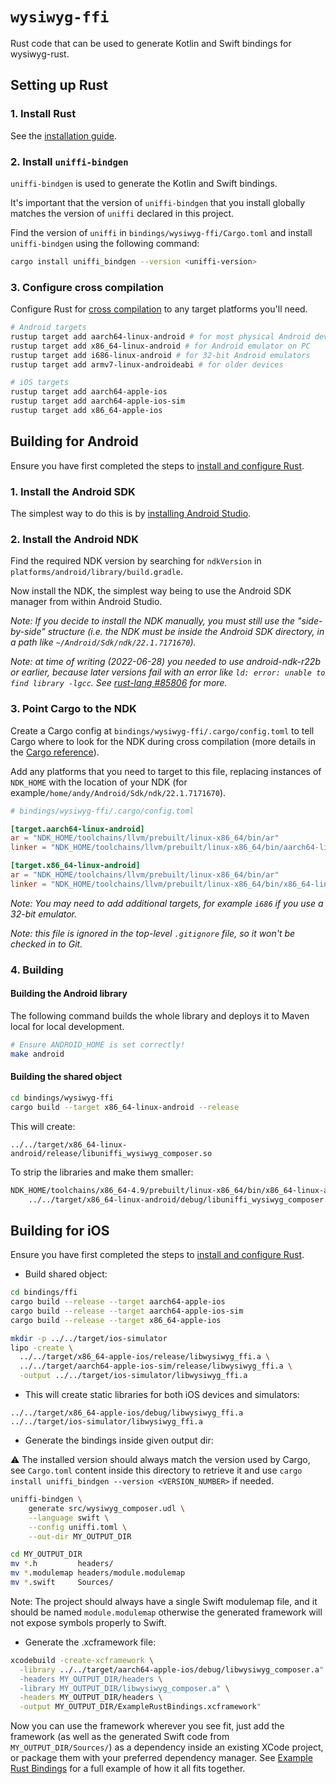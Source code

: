 # `wysiwyg-ffi`

Rust code that can be used to generate Kotlin and Swift bindings for wysiwyg-rust.

## Setting up Rust

### 1. Install Rust
See the [installation guide](https://www.rust-lang.org/tools/install).

### 2. Install `uniffi-bindgen`
`uniffi-bindgen` is used to generate the Kotlin and Swift bindings.

It's important that the version of `uniffi-bindgen` that you install globally matches the version of `uniffi` declared in this project.

Find the version of `uniffi` in `bindings/wysiwyg-ffi/Cargo.toml` and install `uniffi-bindgen` using the following command:

```bash
cargo install uniffi_bindgen --version <uniffi-version>
```

### 3. Configure cross compilation
Configure Rust for [cross compilation](https://rust-lang.github.io/rustup/cross-compilation.html) to any target platforms you'll need.

```bash
# Android targets
rustup target add aarch64-linux-android # for most physical Android devices
rustup target add x86_64-linux-android # for Android emulator on PC
rustup target add i686-linux-android # for 32-bit Android emulators
rustup target add armv7-linux-androideabi # for older devices

# iOS targets
rustup target add aarch64-apple-ios
rustup target add aarch64-apple-ios-sim
rustup target add x86_64-apple-ios
```


## Building for Android

Ensure you have first completed the steps to [install and configure Rust](#setting-up-rust).

### 1. Install the Android SDK
The simplest way to do this is by [installing Android Studio](https://android-doc.github.io/sdk/installing/index.html?pkg=studio).

### 2. Install the Android NDK
Find the required NDK version by searching for `ndkVersion` in `platforms/android/library/build.gradle`.

Now install the NDK, the simplest way being to use the Android SDK manager from within Android Studio.

_Note: If you decide to install the NDK manually, you must still use the "side-by-side" structure (i.e. the NDK must be inside the Android SDK directory, in a path like `~/Android/Sdk/ndk/22.1.7171670`)._

_Note: at time of writing (2022-06-28) you needed to use android-ndk-r22b or
earlier, because later versions fail with an error like `ld: error: unable to find library -lgcc`.  See [rust-lang #85806](https://github.com/rust-lang/rust/pull/85806) for more._

### 3. Point Cargo to the NDK
Create a Cargo config at `bindings/wysiwyg-ffi/.cargo/config.toml` to tell Cargo where to look for the NDK during cross compilation (more details in the [Cargo reference](https://doc.rust-lang.org/cargo/reference/config.html)).

Add any platforms that you need to target to this file, replacing instances of `NDK_HOME` with the location of your NDK (for example`/home/andy/Android/Sdk/ndk/22.1.7171670`).

```toml
# bindings/wysiwyg-ffi/.cargo/config.toml

[target.aarch64-linux-android]
ar = "NDK_HOME/toolchains/llvm/prebuilt/linux-x86_64/bin/ar"
linker = "NDK_HOME/toolchains/llvm/prebuilt/linux-x86_64/bin/aarch64-linux-android30-clang"

[target.x86_64-linux-android]
ar = "NDK_HOME/toolchains/llvm/prebuilt/linux-x86_64/bin/ar"
linker = "NDK_HOME/toolchains/llvm/prebuilt/linux-x86_64/bin/x86_64-linux-android30-clang"
```

_Note: You may need to add additional targets, for example `i686` if you use a 32-bit emulator._

_Note: this file is ignored in the top-level `.gitignore` file, so it won't be checked in to Git._

### 4. Building

#### Building the Android library
The following command builds the whole library and deploys it to Maven local for local development.

```bash
# Ensure ANDROID_HOME is set correctly!
make android
```

#### Building the shared object

```bash
cd bindings/wysiwyg-ffi
cargo build --target x86_64-linux-android --release

```

This will create:

```
../../target/x86_64-linux-android/release/libuniffi_wysiwyg_composer.so
```

To strip the libraries and make them smaller:

```bash
NDK_HOME/toolchains/x86_64-4.9/prebuilt/linux-x86_64/bin/x86_64-linux-android-strip \
    ../../target/x86_64-linux-android/debug/libuniffi_wysiwyg_composer.so
```

## Building for iOS

Ensure you have first completed the steps to [install and configure Rust](#setting-up-rust).

* Build shared object:

```bash
cd bindings/ffi
cargo build --release --target aarch64-apple-ios
cargo build --release --target aarch64-apple-ios-sim
cargo build --release --target x86_64-apple-ios

mkdir -p ../../target/ios-simulator
lipo -create \
  ../../target/x86_64-apple-ios/release/libwysiwyg_ffi.a \
  ../../target/aarch64-apple-ios-sim/release/libwysiwyg_ffi.a \
  -output ../../target/ios-simulator/libwysiwyg_ffi.a
```

* This will create static libraries for both iOS devices and simulators:

```
../../target/x86_64-apple-ios/debug/libwysiwyg_ffi.a
../../target/ios-simulator/libwysiwyg_ffi.a
```

* Generate the bindings inside given output dir:

⚠️ The installed version should always match the version used by Cargo, see
`Cargo.toml` content inside this directory to retrieve it and use
`cargo install uniffi_bindgen --version <VERSION_NUMBER>` if needed.

```bash
uniffi-bindgen \
    generate src/wysiwyg_composer.udl \
    --language swift \
    --config uniffi.toml \
    --out-dir MY_OUTPUT_DIR

cd MY_OUTPUT_DIR
mv *.h         headers/
mv *.modulemap headers/module.modulemap
mv *.swift     Sources/
```

Note: The project should always have a single Swift modulemap file, and it
should be named `module.modulemap` otherwise the generated framework will not
expose symbols properly to Swift.

* Generate the .xcframework file:

```bash
xcodebuild -create-xcframework \
  -library ../../target/aarch64-apple-ios/debug/libwysiwyg_composer.a" \
  -headers MY_OUTPUT_DIR/headers \
  -library MY_OUTPUT_DIR/libwysiwyg_composer.a" \
  -headers MY_OUTPUT_DIR/headers \
  -output MY_OUTPUT_DIR/ExampleRustBindings.xcframework"
```

Now you can use the framework wherever you see fit, just add the framework (as
well as the generated Swift code from `MY_OUTPUT_DIR/Sources/`) as a dependency
inside an existing XCode project, or package them with your preferred dependency
manager. See
[Example Rust Bindings](https://gitlab.com/andybalaam/example-rust-bindings/)
for a full example of how it all fits together.
